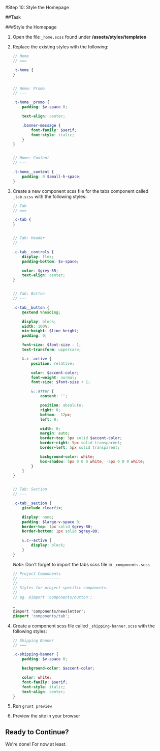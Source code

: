 #Step 10: Style the Homepage

##Task

###Style the Homepage

1. Open the file `_home.scss` found under **/assets/styles/templates**
2. Replace the existing styles with the following:

    ``` SCSS
    // Home
    // ===

    .t-home {
    }


    // Home: Promo
    // ---

    .t-home__promo {
        padding: $v-space 0;

        text-align: center;

        .banner-message {
            font-family: $serif;
            font-style: italic;
        }
    }


    // Home: Content
    // ---

    .t-home__content {
        padding: 0 $small-h-space;
    }
    ```

3. Create a new component scss file for the tabs component called `_tab.scss` with the following styles:

    ``` SCSS
    // Tab
    // ===

    .c-tab {
    }


    // Tab: Header
    // ---

    .c-tab__controls {
        display: flex;
        padding-bottom: $v-space;

        color: $grey-55;
        text-align: center;
    }


    // Tab: Button
    // ---

    .c-tab__button {
        @extend %heading;

        display: block;
        width: 100%;
        min-height: $line-height;
        padding: 0;

        font-size: $font-size - 1;
        text-transform: uppercase;

        &.c--active {
            position: relative;

            color: $accent-color;
            font-weight: normal;
            font-size: $font-size + 1;

            &::after {
                content: '';

                position: absolute;
                right: 0;
                bottom: -12px;
                left: 0;

                width: 0;
                margin: auto;
                border-top: 5px solid $accent-color;
                border-right: 5px solid transparent;
                border-left: 5px solid transparent;

                background-color: white;
                box-shadow: 5px 0 0 0 white, -5px 0 0 0 white;
            }
        }
    }


    // Tab: Section
    // ---

    .c-tab__section {
        @include clearfix;

        display: none;
        padding: $large-v-space 0;
        border-top: 1px solid $grey-80;
        border-bottom: 1px solid $grey-80;

        &.c--active {
            display: block;
        }
    }
    ```

    *Note:* Don't forget to import the tabs scss file in `_components.scss`

    ```SCSS
    // Project Components
    // ------------------
    //
    // Styles for project-specific components.
    //
    // eg. @import 'components/button';

    …
    @import 'components/newsletter';
    @import 'components/tab';
    ```

4. Create a component scss file called `_shipping-banner.scss` with the following styles:

    ```SCSS
    // Shipping Banner
    // ===

    .c-shipping-banner {
        padding: $v-space 0;

        background-color: $accent-color;

        color: white;
        font-family: $serif;
        font-style: italic;
        text-align: center;
    }
    ```

5. Run `grunt preview`
6. Preview the site in your browser


## Ready to Continue?

We're done! For now at least.

